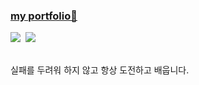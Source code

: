### <a href="https://hongaproject.github.io/honga-portfolio/" target="_blank"> my portfolio👋
  
<a href="https://honggacoding.tistory.com/" target="_blank">
<img src="https://img.shields.io/badge/Blog-FFD400?style=flat-square&logo=TVTime&logoColor=white"/></a>&nbsp;  
<!--                                   설정이름 아이콘코드                   아이콘이름-->
<a href="mailto:tkwlscjq13@naver.com" target="_blank">
<img src="https://img.shields.io/badge/Email-03C75A?style=flat-square&logo=Naver&logoColor=white"/></a>


<br> 실패를 두려워 하지 않고 항상 도전하고 배웁니다.
<!--
**Hongaproject/Hongaproject** is a ✨ _special_ ✨ repository because its `README.md` (this file) appears on your GitHub profile.

Here are some ideas to get you started:

- 🔭 I’m currently working on ...
- 🌱 I’m currently learning ...
- 👯 I’m looking to collaborate on ...
- 🤔 I’m looking for help with ...
- 💬 Ask me about ...
- 📫 How to reach me: ...
- 😄 Pronouns: ...
- ⚡ Fun fact: ...
-->
